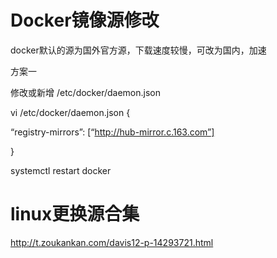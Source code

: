 # Docker镜像源修改

docker默认的源为国外官方源，下载速度较慢，可改为国内，加速

方案一

修改或新增 /etc/docker/daemon.json

vi /etc/docker/daemon.json
{

“registry-mirrors”: [“http://hub-mirror.c.163.com”]

}

systemctl restart docker



# linux更换源合集

http://t.zoukankan.com/davis12-p-14293721.html